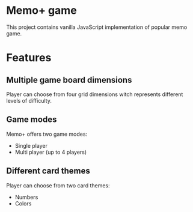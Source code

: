 # Memo+ game

This project contains vanilla JavaScript implementation of popular memo game.

# Features

## Multiple game board dimensions

Player can choose from four grid dimensions witch represents different levels of difficulty.

## Game modes

Memo+ offers two game modes:

- Single player
- Multi player (up to 4 players)

## Different card themes

Player can choose from two card themes:

- Numbers
- Colors
